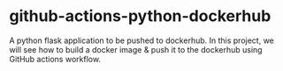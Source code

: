 # github-actions-python-dockerhub
A python flask application to be pushed to dockerhub. In this project, we will see how to build a docker image & push it to the dockerhub using GitHub actions workflow.